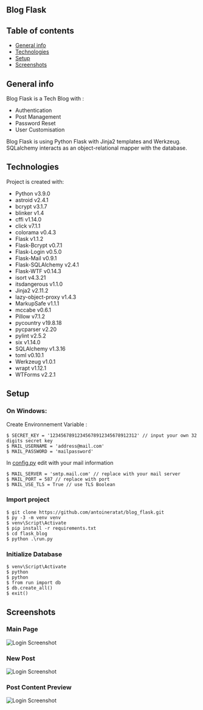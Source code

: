 ## Blog Flask

## Table of contents

-   [General info](#general-info)
-   [Technologies](#technologies)
-   [Setup](#setup)
-   [Screenshots](#screenshots)

## General info

Blog Flask is a Tech Blog with :

-   Authentication
-   Post Management
-   Password Reset
-   User Customisation

Blog Flask is using Python Flask with Jinja2 templates and Werkzeug. SQLalchemy interacts as an object-relational mapper with the database.

## Technologies

Project is created with:

-   Python v3.9.0
-   astroid v2.4.1
-   bcrypt v3.1.7
-   blinker v1.4
-   cffi v1.14.0
-   click v7.1.1
-   colorama v0.4.3
-   Flask v1.1.2
-   Flask-Bcrypt v0.7.1
-   Flask-Login v0.5.0
-   Flask-Mail v0.9.1
-   Flask-SQLAlchemy v2.4.1
-   Flask-WTF v0.14.3
-   isort v4.3.21
-   itsdangerous v1.1.0
-   Jinja2 v2.11.2
-   lazy-object-proxy v1.4.3
-   MarkupSafe v1.1.1
-   mccabe v0.6.1
-   Pillow v7.1.2
-   pycountry v19.8.18
-   pycparser v2.20
-   pylint v2.5.2
-   six v1.14.0
-   SQLAlchemy v1.3.16
-   toml v0.10.1
-   Werkzeug v1.0.1
-   wrapt v1.12.1
-   WTForms v2.2.1

## Setup

### On Windows:

Create Environnement Variable :

```
$ SECRET_KEY = '12345678912345678912345678912312' // input your own 32 digits secret key
$ MAIL_USERNAME = 'address@mail.com'
$ MAIL_PASSWORD = 'mailpassword'
```

In [config.py](./flask_blog/config.py) edit with your mail information

```
$ MAIL_SERVER = 'smtp.mail.com' // replace with your mail server
$ MAIL_PORT = 587 // replace with port
$ MAIL_USE_TLS = True // use TLS Boolean
```

### Import project

```
$ git clone https://github.com/antoineratat/blog_flask.git
$ py -3 -m venv venv
$ venv\Script\Activate
$ pip install -r requirements.txt
$ cd flask_blog
$ python .\run.py
```

### Initialize Database

```
$ venv\Script\Activate
$ python
$ python
$ from run import db
$ db.create_all()
$ exit()
```

## Screenshots

### Main Page

![Login Screenshot](https://github.com/antoineratat/blog_flask/blob/master/screenshots/1.PNG?raw=true)

### New Post

![Login Screenshot](https://github.com/antoineratat/blog_flask/blob/master/screenshots/2.PNG?raw=true)

### Post Content Preview

![Login Screenshot](https://github.com/antoineratat/blog_flask/blob/master/screenshots/3.PNG?raw=true)
